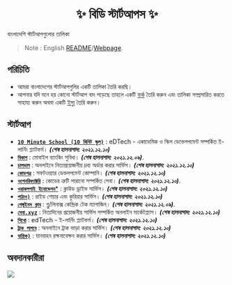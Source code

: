 <h1 align="center">
    ✨ বিডি স্টার্টআপস ✨
</h1>

বাংলাদেশি স্টার্টআপগুলোর তালিকা
> Note : English [README](https://github.com/fazlerabbi37/b-startups/blob/master/README.en.md)/[Webpage](https://fazlerabbi37.github.io/b-startups/README.en).

## পরিচিতি
- আমরা বাংলাদেশের স্টার্টআপগুলির একটি তালিকা তৈরি করছি।
- আপনার যদি মনে হয় কোনো স্টার্টআপ বাদ পড়েছে তাহলে একটি [ফর্ক](https://github.com/fazlerabbi37/b-startups/fork) তৈরি করুন এবং তালিকা সম্প্রসারিত করতে সাহায্য করুন অথবা একটি [ইস্যু](https://github.com/fazlerabbi37/b-startups/issues) তৈরি করুন।

## স্টার্টআপ
- [**`10 Minute School (10 মিনিট স্কুল)`**](https://10minuteschool.com) : eDTech - একাডেমিক ও স্কিল ডেভেলপমেন্ট সম্পর্কিত ই-লার্নিং প্ল্যাটফর্ম। ***(শেষ হালনাগাদ: ২০২১.১২.১০)***
- [**`বিকাশ`**](https://www.bkash.com/) : মোবাইল ব্যাংকিং সুবিধা। ***(শেষ হালনাগাদ: ২০২১.১২.০৯)***.
- [**`চালডাল`**](https://chaldal.com) : অনলাইনে নিত্যপ্রয়োজনীয় দ্রব্য অর্ডার করার সার্ভিস। ***(শেষ হালনাগাদ: ২০২১.১২.১০)***
- [**`কোডপত্র`**](https://codepotro.com) : সফটওয়্যার ডেভলপমেন্ট কোম্পানি। ***(শেষ হালনাগাদ: ২০২১.১২.১০)***
- [**`ওপেনরিফ্যাক্টরি`**](https://www.openrefactory.com) : কোডের ত্রুটি সারানো সম্পর্কিত সেবা। ***(শেষ হালনাগাদ: ২০২১.১২.১০)***.
- [**`ওরাকলপাই ইনোভেশন`***](https://oraclepii.com) : ক্লাউড ড্রাইভ সার্ভিস। ***(শেষ হালনাগাদ: ২০২১.১২.১০)***
- [**`পাঠাও)`**](https://pathao.com/) : রাইড শেয়ার এবং কুরিয়ার সার্ভিস। ***(শেষ হালনাগাদ: ২০২১.১২.১০)***
- [**`পেঙ্গুইনস ক্লাব`**](https://thepenguins.club/) : গ্নু/লিনাক্স কেন্দ্রিক টেক ম্যাগাজিন। ***(শেষ হালনাগাদ: ২০২১.১২.০৯)***.
- [**`সেবা.xyz‍`**](https://www.sheba.xyz) : নিত্যদিনের প্রয়োজনীয় সার্ভিস সম্পর্কিত অনলাইন মার্কেটপ্ল্যাস। ***(শেষ হালনাগাদ: ২০২১.১২.১০)***
- [**`শিখো‍`**](https://shikho.tech) : edTech - ই-লার্নিং প্ল্যাটফর্ম। ***(শেষ হালনাগাদ: ২০২১.১২.১০)***
- [**`ট্রাক লাগবে`**](http://www.trucklagbe.com) : অনলাইনে ট্রাক ভাড়া করার সার্ভিস। ***(শেষ হালনাগাদ: ২০২১.১২.১০)***
- [**`যান্ত্রিক)`**](https://www.zantrik.com) : যানবাহন রক্ষনাবেক্ষন করার সার্ভিস। ***(শেষ হালনাগাদ: ২০২১.১২.১০)***

## অবদানকারীরা
<a href="https://github.com/fazlerabbi37/b-startups/graphs/contributors">
  <img src="https://contrib.rocks/image?repo=fazlerabbi37/b-startups"/>
</a>

<!---
[**`BN-NAME`**](WEBSITE-URL) : BN-DESCRIPTION। ***(সর্বশেষ হালনাগাদ: BN-YYYY.MM.DD)***
--->
